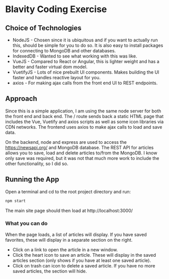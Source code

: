 # Blavity Coding Exercise

## Choice of Technologies
* NodeJS - Chosen since it is ubiquitous and if you want to actually run this, should be simple for you to do so. It is also easy to install packages for connecting to MongoDB and other databases. 
* IndexedDB - Wanted to see what working with this was like. 
* VueJS - Compared to React or Angular, this is lighter weight and has a better and faster virtual dom model.  
* VuetifyJS - Lots of nice prebuilt UI components. Makes building the UI faster and handles reactive layout for you.
* axios - For making ajax calls from the front end UI to REST endpoints.  

## Approach
Since this is a simple application, I am using the same node server for both the front end and back end. The / route sends back a static HTML page that includes the Vue, Vuetify and axios scripts as well as some icon libraries via CDN networks. The frontend uses axios to make ajax calls to load and save data.  

On the backend, node and express are used to access the https://newsapi.org/ and MongoDB database. The REST API for articles allows you to save, load and delete articles to/from the MongoDB. I know only save was required, but it was not that much more work to include the other functionality, so I did so. 

## Running the App
Open a terminal and cd to the root project directory and run:
```bash
npm start
```         
The main site page should then load at http://localhost:3000/

### What you can do
When the page loads, a list of articles will display. If you have saved favorites, these will display in a separate section on the right.  
* Click on a link to open the article in a new window. 
* Click the heart icon to save an article. These will display in the saved articles section (only shows if you have at least one saved article). 
* Click on trash can icon to delete a saved article. If you have no more saved articles, the section will hide.   
  
